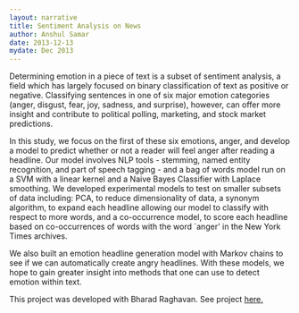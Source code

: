 ```yaml
---
layout: narrative
title: Sentiment Analysis on News
author: Anshul Samar
date: 2013-12-13
mydate: Dec 2013
---
```


Determining emotion in a piece of text is a subset of sentiment
analysis, a field which has largely
focused on binary classification of text as positive or
negative. Classifying sentences in one of six major emotion categories
(anger, disgust, fear, joy, sadness, and surprise), however, can
offer more insight and contribute to political polling, marketing, and stock
market predictions.

In this study, we focus on the first of these six
emotions, anger, and develop a model to predict whether or not a
reader will feel anger after reading a headline. Our model involves
NLP tools - stemming, named entity recognition, and part of speech
tagging - and a bag of words model run on a SVM with a linear kernel
and a Naive Bayes Classifier with Laplace smoothing. We developed
experimental models to test on smaller subsets of data including: PCA,
to reduce dimensionality of data, a synonym algorithm, to expand each
headline allowing our model to classify with respect to more words,
and a co-occurrence model, to score each headline based on
co-occurrences of words with the word `anger' in the New York Times
archives.

We also built an emotion headline generation model with
Markov chains to see if we can automatically create angry
headlines. With these models, we hope to gain greater insight into
methods that one can use to detect emotion within text.

This project was developed with Bharad Raghavan. See project <a
href="https://github.com/anshulsamar/Pathos">here.</a>

